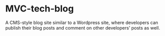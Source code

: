 # MVC-tech-blog
A CMS-style blog site similar to a Wordpress site, where developers can publish their blog posts and comment on other developers’ posts as well. 
